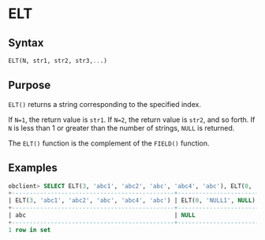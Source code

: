 # ELT

## Syntax

```sql
ELT(N, str1, str2, str3,...)
```

## Purpose

`ELT()` returns a string corresponding to the specified index.

If `N=1`, the return value is `str1`. If `N=2`, the return value is `str2`, and so forth. If `N` is less than 1 or greater than the number of strings, `NULL` is returned.

The `ELT()` function is the complement of the `FIELD()` function.

## Examples

```sql
obclient> SELECT ELT(3, 'abc1', 'abc2', 'abc', 'abc4', 'abc'), ELT(0, 'null1', NULL);
+----------------------------------------------+-----------------------+
| ELT(3, 'abc1', 'abc2', 'abc', 'abc4', 'abc') | ELT(0, 'NULL1', NULL) |
+----------------------------------------------+-----------------------+
| abc                                          | NULL                  |
+----------------------------------------------+-----------------------+
1 row in set
```
